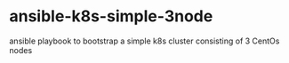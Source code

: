# ansible-k8s-simple-3node
ansible playbook to bootstrap a simple k8s cluster consisting of 3 CentOs nodes
